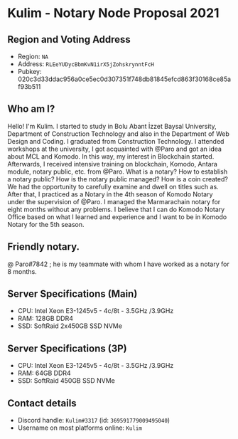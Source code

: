 # Kulim - Notary Node Proposal 2021

## Region and Voting Address

- Region: `NA`
- Address: `RLEeYUDycBbmKvN1irX5jZohskrynntFcH`
- Pubkey: 020c3d33ddac956a0ce5ec0d307351f748db81845efcd863f30168ce85af93b511
## Who am I?

Hello! I'm Kulim. I started to study in Bolu Abant İzzet Baysal University, Department of Construction Technology and also in the Department of Web Design and Coding. I graduated from Construction Technology. I attended workshops at the university, I got acquainted with @Paro and got an idea about MCL and Komodo. In this way, my interest in Blockchain started. 
	Afterwards, I received intensive training on blockchain, Komodo, Antara module, notary public, etc. from @Paro. What is a notary? How to establish a notary public? How is the notary public managed? How is a coin created? We had the opportunity to carefully examine and dwell on titles such as. After that, I practiced as a Notary in the 4th season of Komodo Notary under the supervision of @Paro. I managed the Marmarachain notary for eight months without any problems. 
	I believe that I can do Komodo Notary Office based on what I learned and experience and I want to be in Komodo Notary for the 5th season.

## Friendly notary.

 @ Paro#7842 ; he is my teammate with whom I have worked as a notary for 8 months.

## Server Specifications (Main)

- CPU: Intel Xeon E3-1245v5 - 4c/8t - 3.5GHz /3.9GHz
- RAM: 128GB DDR4
- SSD: SoftRaid 2x450GB SSD NVMe

## Server Specifications (3P)

- CPU: Intel Xeon E3-1245v5 - 4c/8t - 3.5GHz /3.9GHz
- RAM: 64GB DDR4
- SSD: SoftRaid 450GB SSD NVMe

## Contact details

- Discord handle: `Kulim#3317` (id: `369591779009495040`)
- Username on most platforms online: `Kulim`
